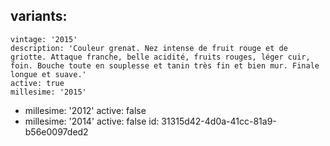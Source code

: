 variants:
  -
    vintage: '2015'
    description: 'Couleur grenat. Nez intense de fruit rouge et de griotte. Attaque franche, belle acidité, fruits rouges, léger cuir, foin. Bouche toute en souplesse et tanin très fin et bien mur. Finale longue et suave.'
    active: true
    millesime: '2015'
  -
    millesime: '2012'
    active: false
  -
    millesime: '2014'
    active: false
id: 31315d42-4d0a-41cc-81a9-b56e0097ded2
